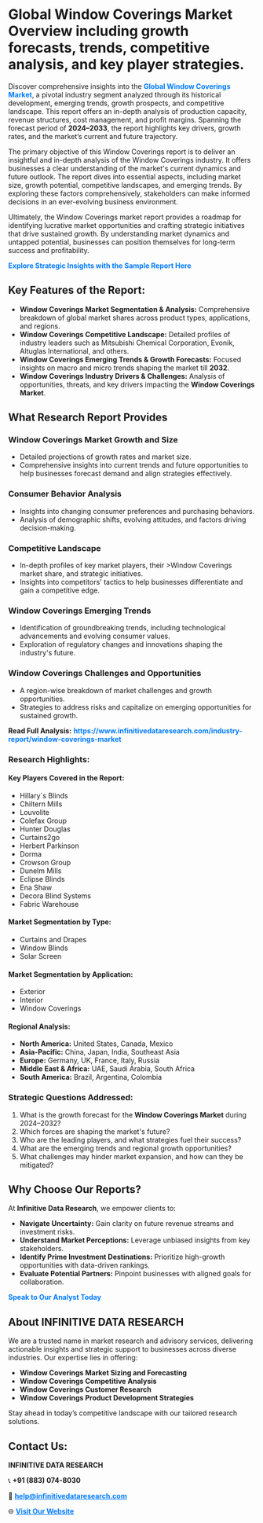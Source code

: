<h1>Global Window Coverings Market Overview including growth forecasts, trends, competitive analysis, and key player strategies.</h1>
<p>
Discover comprehensive insights into the 
<a href="https://www.infinitivedataresearch.com/industry-report/window-coverings-market" rel="dofollow" style="color: #007BFF; text-decoration: none;"><strong>Global Window Coverings Market</strong></a>, a pivotal industry segment analyzed through its historical development, emerging trends, growth prospects, and competitive landscape. This report offers an in-depth analysis of production capacity, revenue structures, cost management, and profit margins. Spanning the forecast period of <strong>2024–2033</strong>, the report highlights key drivers, growth rates, and the market’s current and future trajectory.
</p>
<p>
The primary objective of this Window Coverings report is to deliver an insightful and in-depth analysis of the Window Coverings industry. It offers businesses a clear understanding of the market's current dynamics and future outlook. The report dives into essential aspects, including market size, growth potential, competitive landscapes, and emerging trends. By exploring these factors comprehensively, stakeholders can make informed decisions in an ever-evolving business environment.
</p>
<p>
Ultimately, the Window Coverings market report provides a roadmap for identifying lucrative market opportunities and crafting strategic initiatives that drive sustained growth. By understanding market dynamics and untapped potential, businesses can position themselves for long-term success and profitability.
</p>
<p>
<a href="https://www.infinitivedataresearch.com/request-sample/reportId=112727" style="color: #007BFF; text-decoration: none;"><strong>Explore Strategic Insights with the Sample Report Here</strong></a>
</p>

<h2>Key Features of the Report:</h2>
<ul>
<li><strong>Window Coverings Market Segmentation & Analysis:</strong> Comprehensive breakdown of global market shares across product types, applications, and regions.</li>
<li><strong>Window Coverings Competitive Landscape:</strong> Detailed profiles of industry leaders such as Mitsubishi Chemical Corporation, Evonik, Altuglas International, and others.</li>
<li><strong>Window Coverings Emerging Trends & Growth Forecasts:</strong> Focused insights on macro and micro trends shaping the market till <strong>2032</strong>.</li>
<li><strong>Window Coverings Industry Drivers & Challenges:</strong> Analysis of opportunities, threats, and key drivers impacting the <strong>Window Coverings Market</strong>.</li>
</ul>

<h2>What Research Report Provides</h2>
<h3>Window Coverings Market Growth and Size</h3>
<ul>
<li>Detailed projections of growth rates and market size.</li>
<li>Comprehensive insights into current trends and future opportunities to help businesses forecast demand and align strategies effectively.</li>
</ul>

<h3>Consumer Behavior Analysis</h3>
<ul>
<li>Insights into changing consumer preferences and purchasing behaviors.</li>
<li>Analysis of demographic shifts, evolving attitudes, and factors driving decision-making.</li>
</ul>

<h3>Competitive Landscape</h3>
<ul>
<li>In-depth profiles of key market players, their >Window Coverings market share, and strategic initiatives.</li>
<li>Insights into competitors' tactics to help businesses differentiate and gain a competitive edge.</li>
</ul>

<h3>Window Coverings Emerging Trends</h3>
<ul>
<li>Identification of groundbreaking trends, including technological advancements and evolving consumer values.</li>
<li>Exploration of regulatory changes and innovations shaping the industry's future.</li>
</ul>

<h3>Window Coverings Challenges and Opportunities</h3>
<ul>
<li>A region-wise breakdown of market challenges and growth opportunities.</li>
<li>Strategies to address risks and capitalize on emerging opportunities for sustained growth.</li>
</ul>
<p><strong>Read Full Analysis:</strong> <a href="https://www.infinitivedataresearch.com/industry-report/window-coverings-market" rel="dofollow" style="color: #007BFF; text-decoration: none;"><strong>https://www.infinitivedataresearch.com/industry-report/window-coverings-market</strong></a></p>
<h3>Research Highlights:</h3>
<h4>Key Players Covered in the Report:</h4>
<ul><li>Hillary`s Blinds</li><li>Chiltern Mills</li><li>Louvolite</li><li>Colefax Group</li><li>Hunter Douglas</li><li>Curtains2go</li><li>Herbert Parkinson</li><li>Dorma</li><li>Crowson Group</li><li>Dunelm Mills</li><li>Eclipse Blinds</li><li>Ena Shaw</li><li>Decora Blind Systems</li><li>Fabric Warehouse</li></ul>
<h4>Market Segmentation by Type:</h4>
<ul><li>Curtains and Drapes</li><li>Window Blinds</li><li>Solar Screen</li></ul>
<h4>Market Segmentation by Application:</h4>
<ul><li>Exterior</li><li>Interior</li><li>Window Coverings</li></ul>

<h4>Regional Analysis:</h4>
<ul>
<li><strong>North America:</strong> United States, Canada, Mexico</li>
<li><strong>Asia-Pacific:</strong> China, Japan, India, Southeast Asia</li>
<li><strong>Europe:</strong> Germany, UK, France, Italy, Russia</li>
<li><strong>Middle East & Africa:</strong> UAE, Saudi Arabia, South Africa</li>
<li><strong>South America:</strong> Brazil, Argentina, Colombia</li>
</ul>

<h3>Strategic Questions Addressed:</h3>
<ol>
<li>What is the growth forecast for the <strong>Window Coverings Market</strong> during 2024–2032?</li>
<li>Which forces are shaping the market's future?</li>
<li>Who are the leading players, and what strategies fuel their success?</li>
<li>What are the emerging trends and regional growth opportunities?</li>
<li>What challenges may hinder market expansion, and how can they be mitigated?</li>
</ol>

<h2>Why Choose Our Reports?</h2>
<p>At <strong>Infinitive Data Research</strong>, we empower clients to:</p>
<ul>
<li><strong>Navigate Uncertainty:</strong> Gain clarity on future revenue streams and investment risks.</li>
<li><strong>Understand Market Perceptions:</strong> Leverage unbiased insights from key stakeholders.</li>
<li><strong>Identify Prime Investment Destinations:</strong> Prioritize high-growth opportunities with data-driven rankings.</li>
<li><strong>Evaluate Potential Partners:</strong> Pinpoint businesses with aligned goals for collaboration.</li>
</ul>
<p><a href="https://www.infinitivedataresearch.com/industry-report/window-coverings-market" rel="dofollow" style="color: #007BFF; text-decoration: none;"><strong>Speak to Our Analyst Today</strong></a></p>

<h2>About INFINITIVE DATA RESEARCH</h2>
<p>We are a trusted name in market research and advisory services, delivering actionable insights and strategic support to businesses across diverse industries. Our expertise lies in offering:</p>
<ul>
<li><strong>Window Coverings Market Sizing and Forecasting</strong></li>
<li><strong>Window Coverings Competitive Analysis</strong></li>
<li><strong>Window Coverings Customer Research</strong></li>
<li><strong>Window Coverings Product Development Strategies</strong></li>
</ul>
<p>Stay ahead in today’s competitive landscape with our tailored research solutions.</p>

<h2>Contact Us:</h2>
<p><strong>INFINITIVE DATA RESEARCH</strong></p>
<p>📞 <strong>+91 (883) 074-8030</strong></p>
<p>📧 <strong><a href="mailto:help@infinitivedataresearch.com" style="color: #007BFF;">help@infinitivedataresearch.com</a></strong></p>
<p>🌐 <strong><a href="https://www.infinitivedataresearch.com" rel="dofollow" style="color: #007BFF;">Visit Our Website</a></strong></p>